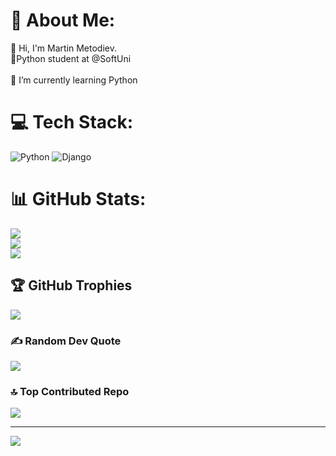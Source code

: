 # 💫 About Me:
👋 Hi, I'm Martin Metodiev.<br>🐍Python student at @SoftUni<br><br>🌱 I’m currently learning Python<br>

# 💻 Tech Stack:
![Python](https://img.shields.io/badge/python-3670A0?style=for-the-badge&logo=python&logoColor=ffdd54) ![Django](https://img.shields.io/badge/django-%23092E20.svg?style=for-the-badge&logo=django&logoColor=white)
# 📊 GitHub Stats:
![](https://github-readme-stats.vercel.app/api?username=MMetodiev01&theme=dracula&hide_border=false&include_all_commits=true&count_private=false)<br/>
![](https://github-readme-streak-stats.herokuapp.com/?user=MMetodiev01&theme=dracula&hide_border=false)<br/>
![](https://github-readme-stats.vercel.app/api/top-langs/?username=MMetodiev01&theme=dracula&hide_border=false&include_all_commits=true&count_private=false&layout=compact)

## 🏆 GitHub Trophies
![](https://github-profile-trophy.vercel.app/?username=MMetodiev01&theme=darkhub&no-frame=false&no-bg=true&margin-w=4)

### ✍️ Random Dev Quote
![](https://quotes-github-readme.vercel.app/api?type=horizontal&theme=dark)

### 🔝 Top Contributed Repo
![](https://github-contributor-stats.vercel.app/api?username=MMetodiev01&limit=5&theme=dracula&combine_all_yearly_contributions=true)

---
[![](https://visitcount.itsvg.in/api?id=MMetodiev01&icon=0&color=1)](https://visitcount.itsvg.in)

<!-- Proudly created with GPRM ( https://gprm.itsvg.in ) -->

